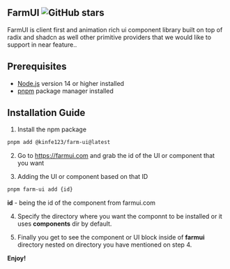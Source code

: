 ## FarmUI ![GitHub stars](https://img.shields.io/github/stars/Kinfe123/farm-ui)

FarmUI is client first and animation rich ui component library built on top of radix and shadcn as well other primitive providers that we would like to support in near feature..

## Prerequisites

- [Node.js](https://nodejs.org/) version 14 or higher installed
- [pnpm](https://pnpm.io/) package manager installed

## Installation Guide

1. Install the npm package

```bash
pnpm add @kinfe123/farm-ui@latest
```

2. Go to https://farmui.com and grab the id of the UI or component that you want

3. Adding the UI or component based on that ID

```bash
pnpm farm-ui add {id}
```

**id** - being the id of the component from farmui.com

4. Specify the directory where you want the componnt to be installed or it uses **components** dir by default.

5. Finally you get to see the component or UI block inside of **farmui** directory nested on directory you have mentioned on step 4.

**Enjoy!**
